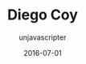 ---
layout: author
title: "Diego Coy"
author: unjavascripter
permalink: /blog/authors/unjavascripter/
date: 2016-07-01
---